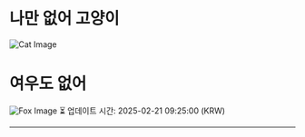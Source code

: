 
# 나만 없어 고양이

![Cat Image](https://cdn2.thecatapi.com/images/blu.jpg)

# 여우도 없어
![Fox Image](https://randomfox.ca/images/38.jpg)
⏳ 업데이트 시간: 2025-02-21 09:25:00 (KRW)

---
